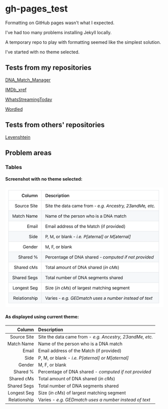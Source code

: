 # gh-pages_test

Formatting on GitHub pages wasn't what I expected.

I've had too many problems installing Jekyll locally.

A temporary repo to play with formatting seemed like the simplest solution.

I've started with no theme selected.

## Tests from my repositories

[DNA_Match_Manager](DNA_Match_Manager_README.md)

[IMDb_xref](IMDb_xref_README.md)

[WhatsStreamingToday](WhatsStreamingToday_README.md)

[Wordled](wordled_README.md)

## Tests from others' repositories

[Levenshtein](Levenshtein_README.md)

## Problem areas

### Tables

#### Screenshot with no theme selected:
![Table Screenshot](screenshots/Table_Screenshot.png)

#### As displayed using current theme:

| Column | Description |
|--------:|:-------------|
| Source Site | Site the data came from - *e.g. Ancestry, 23andMe, etc.* |
| Match Name | Name of the person who is a DNA match |
| Email | Email address of the Match (if provided) |
| Side | P, M, or blank - *i.e. P[aternal] or M[aternal]* |
| Gender | M, F, or blank |
| Shared % | Percentage of DNA shared - *computed if not provided* |
| Shared cMs | Total amount of DNA shared (*in cMs*) |
| Shared Segs | Total number of DNA segments shared |
| Longest Seg | Size (*in cMs*) of largest matching segment |
| Relationship | Varies - *e.g. GEDmatch uses a number instead of text* |
